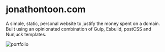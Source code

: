 # jonathontoon.com

A simple, static, personal website to justify the money spent on a domain. Built using an opinionated combination of Gulp, Esbuild, postCSS and Nunjuck templates.

![portfolio](https://user-images.githubusercontent.com/1197942/116023995-a8a7c200-a690-11eb-92e2-95b367e2c81f.PNG)
